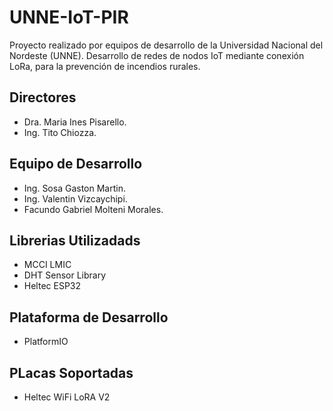 # UNNE-IoT-PIR
Proyecto realizado por equipos de desarrollo de la Universidad Nacional del Nordeste (UNNE). Desarrollo de redes de nodos IoT mediante conexión LoRa, para la prevención de incendios rurales. 

## Directores
- Dra. Maria Ines Pisarello.
- Ing. Tito Chiozza.

## Equipo de Desarrollo
- Ing. Sosa Gaston Martin.
- Ing. Valentin Vizcaychipi.
- Facundo Gabriel Molteni Morales.


## Librerias Utilizadads
- MCCI LMIC
- DHT Sensor Library
- Heltec ESP32

## Plataforma de Desarrollo
- PlatformIO

## PLacas Soportadas
- Heltec WiFi LoRA V2
